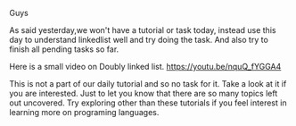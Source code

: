Guys

As said yesterday,we won't have a tutorial or task today, instead use this day to understand linkedlist well and try doing the task.
And also try to finish all pending tasks so far.

Here is a small video on Doubly linked list.
https://youtu.be/nquQ_fYGGA4

This is not a part of our daily tutorial and so no task for it. Take a look at it if you are interested. Just to let you know that there are so many topics left out uncovered. 
Try exploring other than these tutorials if you feel interest in learning more on programing languages.
